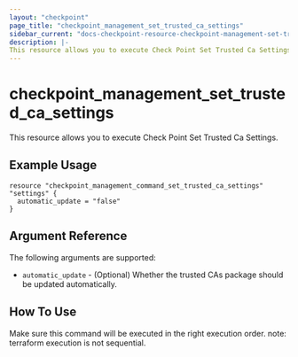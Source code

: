 ```yaml
---
layout: "checkpoint"
page_title: "checkpoint_management_set_trusted_ca_settings"
sidebar_current: "docs-checkpoint-resource-checkpoint-management-set-trusted-ca-settings"
description: |-
This resource allows you to execute Check Point Set Trusted Ca Settings.
---
```


# checkpoint_management_set_trusted_ca_settings

This resource allows you to execute Check Point Set Trusted Ca Settings.

## Example Usage
```hcl
resource "checkpoint_management_command_set_trusted_ca_settings" "settings" {
  automatic_update = "false"
}
```

## Argument Reference

The following arguments are supported:

* `automatic_update` - (Optional) Whether the trusted CAs package should be updated automatically. 


## How To Use
Make sure this command will be executed in the right execution order. 
note: terraform execution is not sequential.  

